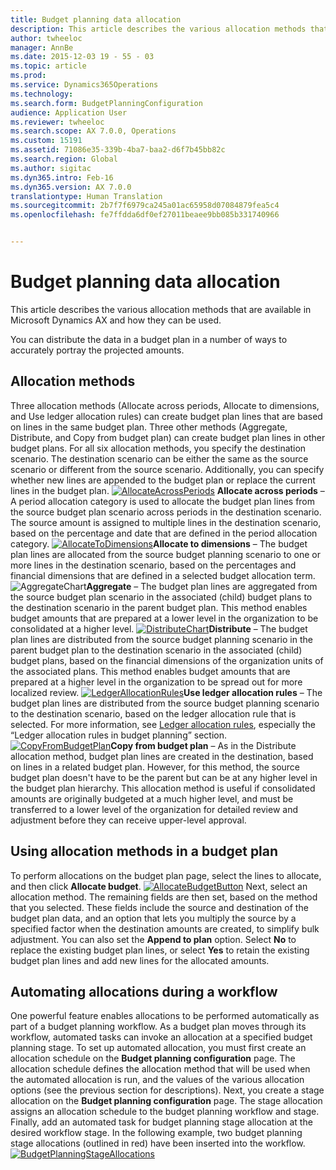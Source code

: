 ```yaml
---
title: Budget planning data allocation
description: This article describes the various allocation methods that are available in Microsoft Dynamics AX and how they can be used.
author: twheeloc
manager: AnnBe
ms.date: 2015-12-03 19 - 55 - 03
ms.topic: article
ms.prod: 
ms.service: Dynamics365Operations
ms.technology: 
ms.search.form: BudgetPlanningConfiguration
audience: Application User
ms.reviewer: twheeloc
ms.search.scope: AX 7.0.0, Operations
ms.custom: 15191
ms.assetid: 71086e35-339b-4ba7-baa2-d6f7b45bb82c
ms.search.region: Global
ms.author: sigitac
ms.dyn365.intro: Feb-16
ms.dyn365.version: AX 7.0.0
translationtype: Human Translation
ms.sourcegitcommit: 2b7f7f6979ca245a01ac65958d07084879fea5c4
ms.openlocfilehash: fe7ffdda6df0ef27011beaee9bb085b331740966


---
```


# <a name="budget-planning-data-allocation"></a>Budget planning data allocation

This article describes the various allocation methods that are available in Microsoft Dynamics AX and how they can be used.  

You can distribute the data in a budget plan in a number of ways to accurately portray the projected amounts.

## <a name="allocation-methods"></a>Allocation methods
Three allocation methods (Allocate across periods, Allocate to dimensions, and Use ledger allocation rules) can create budget plan lines that are based on lines in the same budget plan. Three other methods (Aggregate, Distribute, and Copy from budget plan) can create budget plan lines in other budget plans. For all six allocation methods, you specify the destination scenario. The destination scenario can be either the same as the source scenario or different from the source scenario. Additionally, you can specify whether new lines are appended to the budget plan or replace the current lines in the budget plan. [![AllocateAcrossPeriods](./media/allocateacrossperiods-300x259.png)](./media/allocateacrossperiods.png) **Allocate across periods** – A period allocation category is used to allocate the budget plan lines from the source budget plan scenario across periods in the destination scenario. The source amount is assigned to multiple lines in the destination scenario, based on the percentage and date that are defined in the period allocation category.           [![AllocateToDimensions](./media/allocatetodimensions.jpg)](./media/allocatetodimensions.jpg)**Allocate to dimensions** – The budget plan lines are allocated from the source budget planning scenario to one or more lines in the destination scenario, based on the percentages and financial dimensions that are defined in a selected budget allocation term.           ![AggregateChart](./media/aggregatechart-300x230.png)**Aggregate** – The budget plan lines are aggregated from the source budget plan scenario in the associated (child) budget plans to the destination scenario in the parent budget plan. This method enables budget amounts that are prepared at a lower level in the organization to be consolidated at a higher level.           [![DistributeChart](./media/distributechart-300x230.png)](./media/distributechart.png)**Distribute** – The budget plan lines are distributed from the source budget planning scenario in the parent budget plan to the destination scenario in the associated (child) budget plans, based on the financial dimensions of the organization units of the associated plans. This method enables budget amounts that are prepared at a higher level in the organization to be spread out for more localized review.           [![LedgerAllocationRules](./media/ledgerallocationrules-300x202.png)](./media/ledgerallocationrules.png)**Use ledger allocation rules** – The budget plan lines are distributed from the source budget planning scenario to the destination scenario, based on the ledger allocation rule that is selected. For more information, see [Ledger allocation rules](ledger-allocation-rules.md), especially the “Ledger allocation rules in budget planning” section.         [![CopyFromBudgetPlan](./media/copyfrombudgetplan-187x300.png)](./media/copyfrombudgetplan.png)**Copy from budget plan** – As in the Distribute allocation method, budget plan lines are created in the destination, based on lines in a related budget plan. However, for this method, the source budget plan doesn't have to be the parent but can be at any higher level in the budget plan hierarchy. This allocation method is useful if consolidated amounts are originally budgeted at a much higher level, and must be transferred to a lower level of the organization for detailed review and adjustment before they can receive upper-level approval.          

## <a name="using-allocation-methods-in-a-budget-plan"></a>Using allocation methods in a budget plan
To perform allocations on the budget plan page, select the lines to allocate, and then click **Allocate budget**. [![AllocateBudgetButton](./media/allocatebudgetbutton-300x84.png)](./media/allocatebudgetbutton.png) Next, select an allocation method. The remaining fields are then set, based on the method that you selected. These fields include the source and destination of the budget plan data, and an option that lets you multiply the source by a specified factor when the destination amounts are created, to simplify bulk adjustment. You can also set the **Append to plan** option. Select **No** to replace the existing budget plan lines, or select **Yes** to retain the existing budget plan lines and add new lines for the allocated amounts.

## <a name="automating-allocations-during-a-workflow"></a>Automating allocations during a workflow
One powerful feature enables allocations to be performed automatically as part of a budget planning workflow. As a budget plan moves through its workflow, automated tasks can invoke an allocation at a specified budget planning stage. To set up automated allocation, you must first create an allocation schedule on the **Budget planning configuration** page. The allocation schedule defines the allocation method that will be used when the automated allocation is run, and the values of the various allocation options (see the previous section for descriptions). Next, you create a stage allocation on the **Budget planning configuration** page. The stage allocation assigns an allocation schedule to the budget planning workflow and stage. Finally, add an automated task for budget planning stage allocation at the desired workflow stage. In the following example, two budget planning stage allocations (outlined in red) have been inserted into the workflow. [![BudgetPlanningStageAllocations](./media/budgetplanningstageallocations-300x300.png)](./media/budgetplanningstageallocations.png)




<!--HONumber=Feb17_HO3-->


